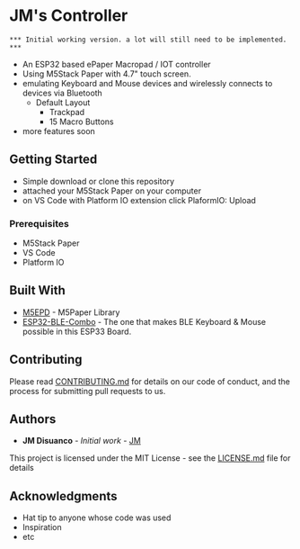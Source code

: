 # JM's Controller

`*** Initial working version. a lot will still need to be implemented. *** `

- An ESP32 based ePaper Macropad / IOT controller
- Using M5Stack Paper with 4.7" touch screen.
- emulating Keyboard and Mouse devices and wirelessly connects to devices via Bluetooth
  - Default Layout
    - Trackpad
    - 15 Macro Buttons
- more features soon

## Getting Started

- Simple download or clone this repository
- attached your M5Stack Paper on your computer
- on VS Code with Platform IO extension click PlaformIO: Upload

### Prerequisites

- M5Stack Paper
- VS Code
- Platform IO

## Built With

- [M5EPD](https://github.com/m5stack/M5EPD) - M5Paper Library
- [ESP32-BLE-Combo](https://github.com/blackketter/ESP32-BLE-Combo.git) - The one that makes BLE Keyboard & Mouse possible in this ESP33 Board.

## Contributing

Please read [CONTRIBUTING.md](https://gist.github.com/PurpleBooth/b24679402957c63ec426) for details on our code of conduct, and the process for submitting pull requests to us.

## Authors

- **JM Disuanco** - _Initial work_ - [JM](https://github.com/jmdisuanco)

This project is licensed under the MIT License - see the [LICENSE.md](LICENSE.md) file for details

## Acknowledgments

- Hat tip to anyone whose code was used
- Inspiration
- etc
